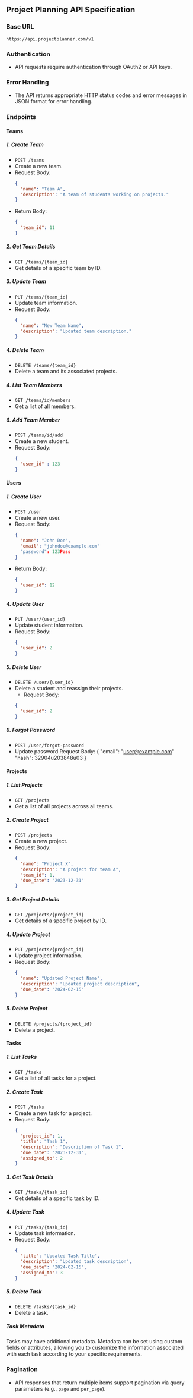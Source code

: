 ## Project Planning API Specification

### Base URL
```
https://api.projectplanner.com/v1
```

### Authentication
- API requests require authentication through OAuth2 or API keys.

### Error Handling
- The API returns appropriate HTTP status codes and error messages in JSON format for error handling.

### Endpoints

#### Teams

##### 1. Create Team
- `POST /teams`
- Create a new team.
- Request Body:
  ```json
  {
    "name": "Team A",
    "description": "A team of students working on projects."
  }
  ```
- Return Body:
  ```json
  {
    "team_id": 11
  }
  ```  

##### 2. Get Team Details
- `GET /teams/{team_id}`
- Get details of a specific team by ID.

##### 3. Update Team
- `PUT /teams/{team_id}`
- Update team information.
- Request Body:
  ```json
  {
    "name": "New Team Name",
    "description": "Updated team description."
  }
  ```

##### 4. Delete Team
- `DELETE /teams/{team_id}`
- Delete a team and its associated projects.


##### 4. List Team Members
- `GET /teams/id/members`
- Get a list of all members.

##### 6. Add Team Member
- `POST /teams/id/add`
- Create a new student.
- Request Body:
  ```json
  {
    "user_id" : 123
  }
  ```

#### Users 

##### 1. Create User
- `POST /user`
- Create a new user.
- Request Body:
  ```json
  {
    "name": "John Doe",
    "email": "johndoe@example.com"
    "password": 123Pass
  }
  ```
- Return Body:
  ```json
  {
    "user_id": 12
  }
  ```  

##### 4. Update User
- `PUT /user/{user_id}`
- Update student information.
- Request Body:
  ```json
  {
    "user_id": 2
  }
  ```

##### 5. Delete User
- `DELETE /user/{user_id}`
- Delete a student and reassign their projects.
  - Request Body:
  ```json
  {
    "user_id": 2
  }
  ```
##### 6. Forgot Password
- `POST /user/forgot-password`
- Update password
Request Body:
{
    "email": "user@example.com"
    "hash": 32904u203848u03
}

#### Projects

##### 1. List Projects
- `GET /projects`
- Get a list of all projects across all teams.

##### 2. Create Project
- `POST /projects`
- Create a new project.
- Request Body:
  ```json
  {
    "name": "Project X",
    "description": "A project for team A",
    "team_id": 1,
    "due_date": "2023-12-31"
  }
  ```

##### 3. Get Project Details
- `GET /projects/{project_id}`
- Get details of a specific project by ID.

##### 4. Update Project
- `PUT /projects/{project_id}`
- Update project information.
- Request Body:
  ```json
  {
    "name": "Updated Project Name",
    "description": "Updated project description",
    "due_date": "2024-02-15"
  }
  ```

##### 5. Delete Project
- `DELETE /projects/{project_id}`
- Delete a project.

#### Tasks

##### 1. List Tasks
- `GET /tasks`
- Get a list of all tasks for a project.

##### 2. Create Task
- `POST /tasks`
- Create a new task for a project.
- Request Body:
  ```json
  {
    "project_id": 1,
    "title": "Task 1",
    "description": "Description of Task 1",
    "due_date": "2023-12-31",
    "assigned_to": 2
  }
  ```

##### 3. Get Task Details
- `GET /tasks/{task_id}`
- Get details of a specific task by ID.

##### 4. Update Task
- `PUT /tasks/{task_id}`
- Update task information.
- Request Body:
  ```json
  {
    "title": "Updated Task Title",
    "description": "Updated task description",
    "due_date": "2024-02-15",
    "assigned_to": 3
  }
  ```

##### 5. Delete Task
- `DELETE /tasks/{task_id}`
- Delete a task.

##### Task Metadata

Tasks may have additional metadata. Metadata can be set using custom fields or attributes, allowing you to customize the information associated with each task according to your specific requirements.

### Pagination
- API responses that return multiple items support pagination via query parameters (e.g., `page` and `per_page`).
